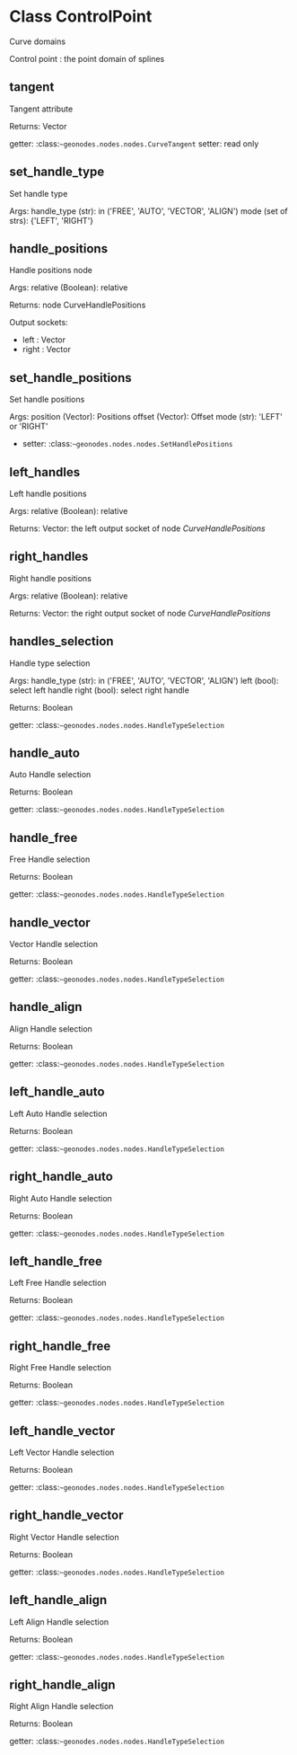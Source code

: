 
# Class ControlPoint

Curve domains


Control point : the point domain of splines


## tangent

Tangent attribute

Returns:
  Vector
  
getter: :class:`~geonodes.nodes.nodes.CurveTangent`
setter: read only



## set_handle_type

Set handle type

Args:
  handle_type (str): in ('FREE', 'AUTO', 'VECTOR', 'ALIGN')
  mode (set of strs): {'LEFT', 'RIGHT'}
  
  
  

## handle_positions

Handle positions node

Args:
  relative (Boolean): relative
  
Returns:
  node CurveHandlePositions
  
Output sockets:
- left : Vector
- right : Vector
  
  

## set_handle_positions

Set handle positions

Args:
  position (Vector): Positions
  offset (Vector): Offset
  mode (str): 'LEFT' or 'RIGHT'
  
- setter: :class:`~geonodes.nodes.nodes.SetHandlePositions`
  
  
  

## left_handles

Left handle positions

Args:
  relative (Boolean): relative
  
Returns:
  Vector: the left output socket of node *CurveHandlePositions*
  
  
  

## right_handles

Right handle positions

Args:
  relative (Boolean): relative
  
Returns:
  Vector: the right output socket of node *CurveHandlePositions*
  
  

## handles_selection

Handle type selection

Args:
  handle_type (str): in ('FREE', 'AUTO', 'VECTOR', 'ALIGN')
  left (bool): select left handle
  right (bool): select right handle
  
Returns:
  Boolean
  
getter: :class:`~geonodes.nodes.nodes.HandleTypeSelection`




## handle_auto

Auto Handle selection

Returns:
  Boolean
  
getter: :class:`~geonodes.nodes.nodes.HandleTypeSelection`



## handle_free

Free Handle selection

Returns:
  Boolean
  
getter: :class:`~geonodes.nodes.nodes.HandleTypeSelection`



## handle_vector

Vector Handle selection

Returns:
  Boolean
  
getter: :class:`~geonodes.nodes.nodes.HandleTypeSelection`



## handle_align

Align Handle selection

Returns:
  Boolean
  
getter: :class:`~geonodes.nodes.nodes.HandleTypeSelection`



## left_handle_auto

Left Auto Handle selection

Returns:
  Boolean
  
getter: :class:`~geonodes.nodes.nodes.HandleTypeSelection`



## right_handle_auto

Right Auto Handle selection

Returns:
  Boolean
  
getter: :class:`~geonodes.nodes.nodes.HandleTypeSelection`



## left_handle_free

Left Free Handle selection

Returns:
  Boolean
  
getter: :class:`~geonodes.nodes.nodes.HandleTypeSelection`



## right_handle_free

Right Free Handle selection

Returns:
  Boolean
  
getter: :class:`~geonodes.nodes.nodes.HandleTypeSelection`



## left_handle_vector

Left Vector Handle selection

Returns:
  Boolean
  
getter: :class:`~geonodes.nodes.nodes.HandleTypeSelection`



## right_handle_vector

Right Vector Handle selection

Returns:
  Boolean
  
getter: :class:`~geonodes.nodes.nodes.HandleTypeSelection`



## left_handle_align

Left Align Handle selection

Returns:
  Boolean
  
getter: :class:`~geonodes.nodes.nodes.HandleTypeSelection`



## right_handle_align

Right Align Handle selection

Returns:
  Boolean
  
getter: :class:`~geonodes.nodes.nodes.HandleTypeSelection`

